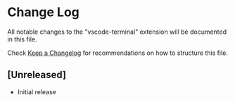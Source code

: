# Change Log

All notable changes to the "vscode-terminal" extension will be documented in this file.

Check [Keep a Changelog](http://keepachangelog.com/) for recommendations on how to structure this file.

## [Unreleased]

- Initial release
